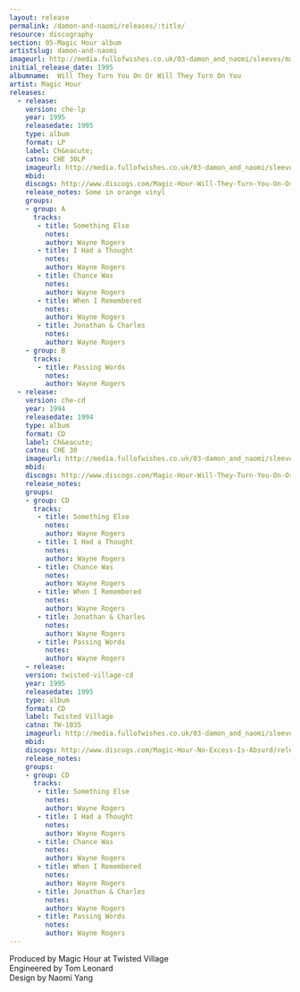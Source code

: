 ```yaml
---
layout: release
permalink: /damon-and-naomi/releases/:title/
resource: discography
section: 05-Magic Hour album
artistslug: damon-and-naomi
imageurl: http://media.fullofwishes.co.uk/03-damon_and_naomi/sleeves/magichour_willthey.jpg
initial_release_date: 1995
albumname:  Will They Turn You On Or Will They Turn On You
artist: Magic Hour
releases:
  - release: 
    version: che-lp
    year: 1995
    releasedate: 1995
    type: album
    format: LP
    label: Ch&eacute;
    catno: CHE 30LP
    imageurl: http://media.fullofwishes.co.uk/03-damon_and_naomi/sleeves/magichour_willthey.jpg
    mbid: 
    discogs: http://www.discogs.com/Magic-Hour-Will-They-Turn-You-On-Or-Will-They-Turn-On-You/release/725935
    release_notes: Some in orange vinyl
    groups:
    - group: A
      tracks:
       - title: Something Else
         notes: 
         author: Wayne Rogers
       - title: I Had a Thought
         notes: 
         author: Wayne Rogers
       - title: Chance Was
         notes: 
         author: Wayne Rogers
       - title: When I Remembered
         notes: 
         author: Wayne Rogers
       - title: Jonathan & Charles
         notes: 
         author: Wayne Rogers
    - group: B
      tracks:
       - title: Passing Words
         notes: 
         author: Wayne Rogers
  - release: 
    version: che-cd
    year: 1994
    releasedate: 1994
    type: album
    format: CD
    label: Ch&eacute;
    catno: CHE 30
    imageurl: http://media.fullofwishes.co.uk/03-damon_and_naomi/sleeves/magichour_willthey.jpg
    mbid: 
    discogs: http://www.discogs.com/Magic-Hour-Will-They-Turn-You-On-Or-Will-They-Turn-On-You/release/535977
    release_notes: 
    groups:
    - group: CD
      tracks:
       - title: Something Else
         notes: 
         author: Wayne Rogers
       - title: I Had a Thought
         notes: 
         author: Wayne Rogers
       - title: Chance Was
         notes: 
         author: Wayne Rogers
       - title: When I Remembered
         notes: 
         author: Wayne Rogers
       - title: Jonathan & Charles
         notes: 
         author: Wayne Rogers
       - title: Passing Words
         notes: 
         author: Wayne Rogers
    - release: 
    version: twisted-village-cd
    year: 1995
    releasedate: 1995
    type: album
    format: CD
    label: Twisted Village
    catno: TW-1035
    imageurl: http://media.fullofwishes.co.uk/03-damon_and_naomi/sleeves/magichour_willthey.jpg
    mbid: 
    discogs: http://www.discogs.com/Magic-Hour-No-Excess-Is-Absurd/release/4384650
    release_notes: 
    groups:
    - group: CD
      tracks:
       - title: Something Else
         notes: 
         author: Wayne Rogers
       - title: I Had a Thought
         notes: 
         author: Wayne Rogers
       - title: Chance Was
         notes: 
         author: Wayne Rogers
       - title: When I Remembered
         notes: 
         author: Wayne Rogers
       - title: Jonathan & Charles
         notes: 
         author: Wayne Rogers
       - title: Passing Words
         notes: 
         author: Wayne Rogers
---
```

Produced by Magic Hour at Twisted Village  
Engineered by Tom Leonard  
Design by Naomi Yang
